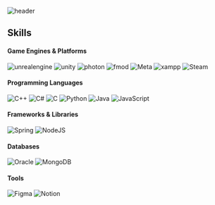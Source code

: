 ![header](https://capsule-render.vercel.app/api?type=blur&color=4C516D&text=Shin%20SeungWoo&animation=fadeIn&fontColor=545AA7&height=400)

## Skills
#### Game Engines & Platforms
![unrealengine](https://img.shields.io/badge/unreal%20engine-0E1128?style=for-the-badge&logo=unrealengine&logoColor=white) ![unity](https://img.shields.io/badge/unity-%23000000?style=for-the-badge&logo=unity&logoColor=white) ![photon](https://img.shields.io/badge/photon-004480?style=for-the-badge&logo=photon&logoColor=white) ![fmod](https://img.shields.io/badge/fmod-000000?style=for-the-badge&logo=fmod&logoColor=white) ![Meta](https://img.shields.io/badge/Meta-%230467DF?style=for-the-badge&logo=Meta&logoColor=white) ![xampp](https://img.shields.io/badge/xampp-FB7A24?style=for-the-badge&logo=xampp&logoColor=white) ![Steam](https://img.shields.io/badge/steam-%23000000?style=for-the-badge&logo=steam&logoColor=white)
#### Programming Languages
![C++](https://img.shields.io/badge/C++-00599C?style=for-the-badge&logo=cplusplus&logoColor=white)  	 ![C#](https://img.shields.io/badge/c%23-%23239120?style=for-the-badge&logo=csharp&logoColor=white) ![C](https://img.shields.io/badge/c-%2300599C?style=for-the-badge&logo=c&logoColor=white) ![Python](https://img.shields.io/badge/python-3670A0?style=for-the-badge&logo=python&logoColor=ffdd54) ![Java](https://img.shields.io/badge/java-%23ED8B00?style=for-the-badge&logo=openjdk&logoColor=white) ![JavaScript](https://img.shields.io/badge/javascript-%23323330?style=for-the-badge&logo=javascript&logoColor=%23F7DF1E)
#### Frameworks & Libraries
![Spring](https://img.shields.io/badge/spring-%236DB33F?style=for-the-badge&logo=spring&logoColor=white) ![NodeJS](https://img.shields.io/badge/node.js-6DA55F?style=for-the-badge&logo=node.js&logoColor=white)
#### Databases
![Oracle](https://img.shields.io/badge/Oracle-F80000?style=for-the-badge&logo=oracle&logoColor=white) ![MongoDB](https://img.shields.io/badge/Mongo%20DB-%234ea94b?style=for-the-badge&logo=mongodb&logoColor=white) 
#### Tools
![Figma](https://img.shields.io/badge/figma-%23F24E1E?style=for-the-badge&logo=figma&logoColor=white) ![Notion](https://img.shields.io/badge/Notion-%23000000?style=for-the-badge&logo=notion&logoColor=white)
<!--
**ssw0420/ssw0420** is a ✨ _special_ ✨ repository because its `README.md` (this file) appears on your GitHub profile.

Here are some ideas to get you started:

- 🔭 I’m currently working on ...
- 🌱 I’m currently learning ...
- 👯 I’m looking to collaborate on ...
- 🤔 I’m looking for help with ...
- 💬 Ask me about ...
- 📫 How to reach me: ...
- 😄 Pronouns: ...
- ⚡ Fun fact: ...
-->
